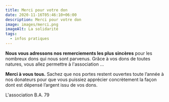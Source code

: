 ```yaml
---
title: Merci pour votre don
date: 2020-11-16T05:46:10+06:00
description: Merci pour votre don
image: images/merci.png
imageAlt: La solidarité
tags:
  - infos pratiques
---
```



**Nous vous adressons nos remerciements les plus sincères** pour les nombreux dons qui nous sont parvenus.
Grâce à vos dons de toutes natures, vous allez permettre à l'association ...

**Merci à vous tous.**
Sachez que nos portes restent ouvertes toute l’année à nos donateurs pour que vous puissiez apprécier concrètement la façon dont est dépensé l’argent issu de vos dons.

L'association B.A. 79